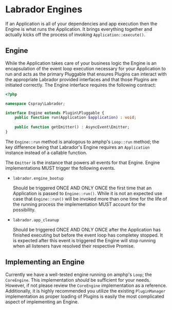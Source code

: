 # Labrador Engines

If an Application is all of your dependencies and app execution then the Engine is what 
runs the Application. It brings everything together and actually kicks off the process 
of invoking `Application::execute()`.

##  Engine

While the Application takes care of your business logic the Engine is an encapsulation of 
the event loop execution necessary for your Application to run and acts as the primary Pluggable 
that ensures Plugins can interact with the appropriate Labrador provided interfaces and that 
those Plugins are initiated correctly. The Engine interface requires the following contract:

```php
<?php

namespace Cspray\Labrador;

interface Engine extends Plugin\Pluggable {
    public function run(Application $application) : void;
    
    public function getEmitter() : AsyncEvent\Emitter;
}
```

The `Engine::run` method is analogous to amphp's `Loop::run` method; the key difference being 
that Labrador's Engine requires an `Application` instance instead of a callable function.

The `Emitter` is the instance that powers all events for that Engine. Engine implementations MUST
trigger the following events.

- `labrador.engine_bootup` 

    Should be triggered ONCE AND ONLY ONCE the first time that an Application is passed to `Engine::run()`. 
    While it is not an expected use case that `Engine::run()` will be invoked more than one time for the life of 
    the running process the implementation MUST account for the possibility.
    
- `labrador.app_cleanup`

    Should be triggered ONCE AND ONLY ONCE after the Application has finished executing but before the 
    event loop has completey stopped. It is expected after this event is triggered the Engine will stop 
    running when all listeners have resolved their respective Promise.
    
## Implementing an Engine

Currently we have a well-tested engine running on amphp's `Loop`; the `CoreEngine`. This implementation _should_
be sufficient for your needs. However, if not please review the `CoreEngine` implementation as a reference. Additionally,
it is highly recommended you utilize the existing `PluginManager` implementation as proper loading of Plugins is easily the 
most complicated aspect of implementing an Engine.